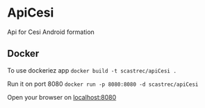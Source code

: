 # ApiCesi
Api for Cesi Android formation

## Docker
To use dockeriez app
`docker build -t scastrec/apiCesi .`

Run it on port 8080
`docker run -p 8080:8080 -d scastrec/apiCesi`

Open your browser on [localhost:8080](http://localhost:8080)
